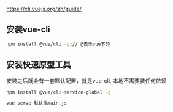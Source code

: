 https://cli.vuejs.org/zh/guide/

## 安装vue-cli
```bash
npm install @vue/cli -g;// @表示vue下的
```

## 安装快速原型工具
安装之后就会有一套默认配置，就是vue-cli, 本地不需要装任何依赖

```bash
npm install @vue/cli-service-global -g

vue serve 默认找main.js
```
